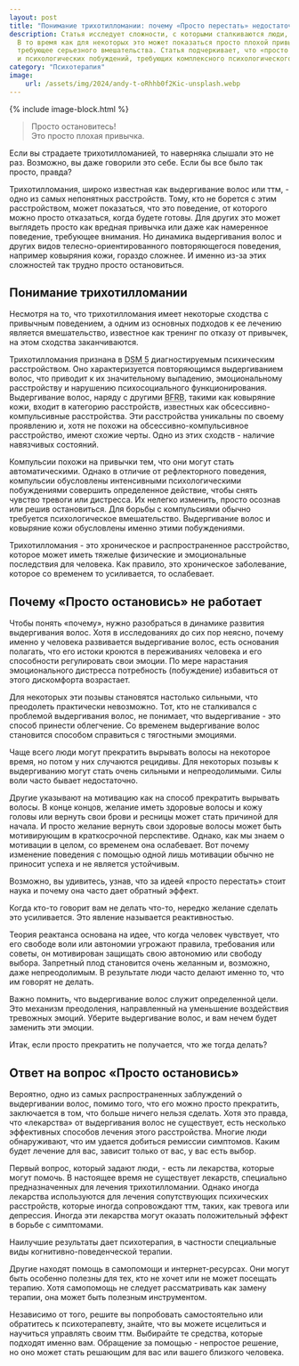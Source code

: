 ```yaml
---
layout: post
title: "Понимание трихотилломании: почему «Просто перестать» недостаточно"
description: Статья исследует сложности, с которыми сталкиваются люди, страдающие трихотилломанией, или выдергиванием волос. 
  В то время как для некоторых это может показаться просто плохой привычкой, для других это диагностируемое психическое расстройство, 
  требующее серьезного вмешательства. Статья подчеркивает, что «просто остановиться» недостаточно из-за навязчивых состояний 
  и психологических побуждений, требующих комплексного психологического лечения.
category: "Психотерапия"
image:
    url: /assets/img/2024/andy-t-oRhhb0f2Kic-unsplash.webp
---
```


{% include image-block.html %}

> Просто остановитесь!  
> Это просто плохая привычка.

Если вы страдаете трихотилломанией, то наверняка слышали это не раз. Возможно, вы даже говорили это себе. Если бы все было так просто, правда?  

Трихотилломания, широко известная как выдергивание волос или ттм, - одно из самых непонятных расстройств. Тому, кто не борется с этим расстройством, 
может показаться, что это поведение, от которого можно просто отказаться, когда будете готовы. Для других это может выглядеть просто как вредная 
привычка или даже как намеренное поведение, требующее внимания. Но динамика выдергивания волос и других видов телесно-ориентированного повторяющегося 
поведения, например ковыряния кожи, гораздо сложнее. И именно из-за этих сложностей так трудно просто остановиться.

## Понимание трихотилломании

Несмотря на то, что трихотилломания имеет некоторые сходства с привычным поведением, а одним из основных подходов к ее лечению является 
вмешательство, известное как тренинг по отказу от привычек, на этом сходства заканчиваются.

Трихотилломания признана в <abbr title="DSM-5 - это сокращение от Диагностическое и статистическое руководство по психическим расстройствам, 
5-е издание (Diagnostic and Statistical Manual of Mental Disorders, Fifth Edition). Это книга, опубликованная Американской психиатрической ассоциацией 
(APA), которая представляет собой стандартную классификацию психических расстройств и используется в медицинской практике для 
диагностики и исследований психических заболеваний. DSM-5 содержит описание симптомов, критерии диагностики и критерии 
дифференциальной диагностики для различных психических расстройств, что помогает врачам и психиатрам более точно определять 
и классифицировать эти состояния.">DSM 5</abbr> диагностируемым психическим расстройством. 
Оно характеризуется повторяющимся выдергиванием волос, что приводит к их значительному выпадению, эмоциональному расстройству 
и нарушению психосоциального функционирования. Выдергивание волос, наряду с другими <abbr title="BFRB - это аббревиатура, которая означает
'Body-Focused Repetitive Behaviors' (повторяющиеся поведенческие действия, связанные с телом). Это группа психических расстройств,
характеризующихся повторяющимися действиями, такими как выдирание волос, кусание ногтей, скрежет зубами и другие подобные
действия, которые привлекают внимание к телу. Трихотилломания является одним из типов BFRB.">BFRB</abbr>,
такими как ковыряние кожи, входит в категорию расстройств, известных как обсессивно-компульсивные расстройства. Эти расстройства 
уникальны по своему проявлению и, хотя не похожи на обсессивно-компульсивное расстройство, имеют схожие черты. Одно из этих сходств - наличие навязчивых состояний.

Компульсии похожи на привычки тем, что они могут стать автоматическими. Однако в отличие от рефлекторного поведения, компульсии 
обусловлены интенсивными психологическими побуждениями совершить определенное действие, чтобы снять чувство тревоги или дистресса. 
Их нелегко изменить, просто осознав или решив остановиться. Для борьбы с компульсиями обычно требуется психологическое вмешательство. 
Выдергивание волос и ковыряние кожи обусловлены именно этими побуждениями.

Трихотилломания - это хроническое и распространенное расстройство, которое может иметь тяжелые физические и эмоциональные последствия
для человека. Как правило, это хроническое заболевание, которое со временем то усиливается, то ослабевает.

## Почему «Просто остановись» не работает

Чтобы понять «почему», нужно разобраться в динамике развития выдергивания волос. Хотя в исследованиях до сих пор неясно, почему именно 
у человека развивается выдергивание волос, есть основания полагать, что его истоки кроются в переживаниях человека и его способности 
регулировать свои эмоции. По мере нарастания эмоционального дистресса потребность (побуждение) избавиться от этого дискомфорта возрастает.

Для некоторых эти позывы становятся настолько сильными, что преодолеть практически невозможно. Тот, кто не сталкивался с проблемой 
выдергивания волос, не понимает, что выдергивание - это способ принести облегчение. Со временем выдергивание волос становится 
способом справиться с тягостными эмоциями.

Чаще всего люди могут прекратить вырывать волосы на некоторое время, но потом у них случаются рецидивы. Для некоторых позывы 
к выдергиванию могут стать очень сильными и непреодолимыми. Силы воли часто бывает недостаточно.

Другие указывают на мотивацию как на способ прекратить вырывать волосы. В конце концов, желание иметь здоровые волосы и 
кожу головы или вернуть свои брови и ресницы может стать причиной для начала. И просто желание вернуть свои здоровые волосы 
может быть мотивирующим в краткосрочной перспективе. Однако, как мы знаем о мотивации в целом, со временем она ослабевает.
Вот почему изменение поведения с помощью одной лишь мотивации обычно не приносит успеха и не является устойчивым.

Возможно, вы удивитесь, узнав, что за идеей «просто перестать» стоит наука и почему она часто дает обратный эффект.

Когда кто-то говорит вам не делать что-то, нередко желание сделать это усиливается. Это явление называется реактивностью.  

Теория реактанса основана на идее, что когда человек чувствует, что его свободе воли или автономии угрожают правила, требования или советы, 
он мотивирован защищать свою автономию или свободу выбора. Запретный плод становится очень желанным и, возможно, даже непреодолимым. 
В результате люди часто делают именно то, что им говорят не делать.

Важно помнить, что выдергивание волос служит определенной цели. Это механизм преодоления, направленный на уменьшение 
воздействия тревожных эмоций. Уберите выдергивание волос, и вам нечем будет заменить эти эмоции.

Итак, если просто прекратить не получается, что же тогда делать?

## Ответ на вопрос «Просто остановись»

Вероятно, одно из самых распространенных заблуждений о выдергивании волос, помимо того, что его можно просто прекратить, заключается в том, 
что больше ничего нельзя сделать. Хотя это правда, что «лекарства» от выдергивания волос не существует, есть несколько эффективных способов 
лечения этого расстройства. Многие люди обнаруживают, что им удается добиться ремиссии симптомов. Каким будет лечение для вас, зависит только от вас, у вас есть выбор.

Первый вопрос, который задают люди, - есть ли лекарства, которые могут помочь. В настоящее время не существует лекарств, специально предназначенных для лечения трихотилломании. 
Однако иногда лекарства используются для лечения сопутствующих психических расстройств, которые иногда сопровождают ттм, таких, как тревога или депрессия.
Иногда эти лекарства могут оказать положительный эффект в борьбе с симптомами.

Наилучшие результаты дает психотерапия, в частности специальные виды когнитивно-поведенческой терапии.  

Другие находят помощь в самопомощи и интернет-ресурсах. Они могут быть особенно полезны для тех, кто не хочет или не может посещать терапию. 
Хотя самопомощь не следует рассматривать как замену терапии, она может быть полезным инструментом.

Независимо от того, решите вы попробовать самостоятельно или обратитесь к психотерапевту, знайте, что вы можете исцелиться и научиться управлять 
своим ттм. Выбирайте те средства, которые подходят именно вам. Обращение за помощью - непростое решение, но оно 
может стать решающим для вас или вашего близкого человека.


